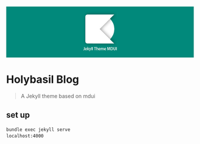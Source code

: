![](/jekylltheme.jpg)

# Holybasil Blog

> A Jekyll theme based on mdui

## set up
`bundle exec jekyll serve`  
`localhost:4000`